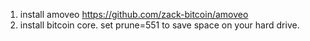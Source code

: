 1) install amoveo https://github.com/zack-bitcoin/amoveo
2) install bitcoin core. set prune=551 to save space on your hard drive.

